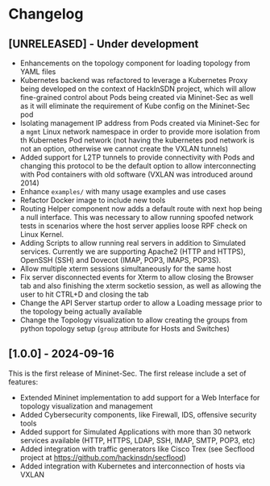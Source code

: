 # Changelog

## [UNRELEASED] - Under development

- Enhancements on the topology component for loading topology from YAML files
- Kubernetes backend was refactored to leverage a Kubernetes Proxy being developed on the context of HackInSDN project, which will allow fine-grained control about Pods being created via Mininet-Sec as well as it will eliminate the requirement of Kube config on the Mininet-Sec pod
- Isolating management IP address from Pods created via Mininet-Sec for a `mgmt` Linux network namespace in order to provide more isolation from th Kubernetes Pod network (not having the kubernetes pod network is not an option, otherwise we cannot create the VXLAN tunnels)
- Added support for L2TP tunnels to provide connectivity with Pods and changing this protocol to be the default option to allow interconnecting with Pod containers with old software (VXLAN was introduced around 2014)
- Enhance `examples/` with many usage examples and use cases
- Refactor Docker image to include new tools
- Routing Helper component now adds a default route with next hop being a null interface. This was necessary to allow running spoofed network tests in scenarios where the host server applies loose RPF check on Linux Kernel.
- Adding Scripts to allow running real servers in addition to Simulated services. Currently we are supporting Apache2 (HTTP and HTTPS), OpenSSH (SSH) and Dovecot (IMAP, POP3, IMAPS, POP3S).
- Allow multiple xterm sessions simultaneously for the same host
- Fix server disconnected events for Xterm to allow closing the Browser tab and also finishing the xterm socketio session, as well as allowing the user to hit CTRL+D and closing the tab
- Change the API Server startup order to allow a Loading message prior to the topology being actually available
- Change the Topology visualization to allow creating the groups from python topology setup (`group` attribute for Hosts and Switches)

## [1.0.0] - 2024-09-16

This is the first release of Mininet-Sec. The first release include a set of features:

- Extended Mininet implementation to add support for a Web Interface for topology visualization and management
- Added Cybersecurity components, like Firewall, IDS, offensive security tools
- Added support for Simulated Applications with more than 30 network services available (HTTP, HTTPS, LDAP, SSH, IMAP, SMTP, POP3, etc)
- Added integration with traffic generators like Cisco Trex (see Secflood project at https://github.com/hackinsdn/secflood)
- Added integration with Kubernetes and interconnection of hosts via VXLAN

